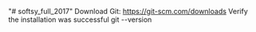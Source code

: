"# softsy_full_2017" 
Download Git:
             https://git-scm.com/downloads
Verify the installation was successful
	    git --version

